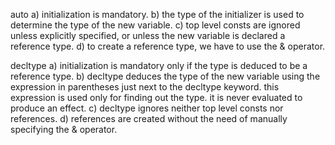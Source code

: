 auto
a) initialization is mandatory.
b) the type of the initializer is used to determine the type of
   the new variable.
c) top level consts are ignored unless explicitly specified, or
   unless the new variable is declared a reference type.
d) to create a reference type, we have to use the & operator.

decltype
a) initialization is mandatory only if the type is deduced to
   be a reference type.
b) decltype deduces the type of the new variable using the expression
   in parentheses just next to the decltype keyword. this expression
   is used only for finding out the type. it is never evaluated to
   produce an effect.
c) decltype ignores neither top level consts nor references.
d) references are created without the need of manually specifying the
   & operator.
